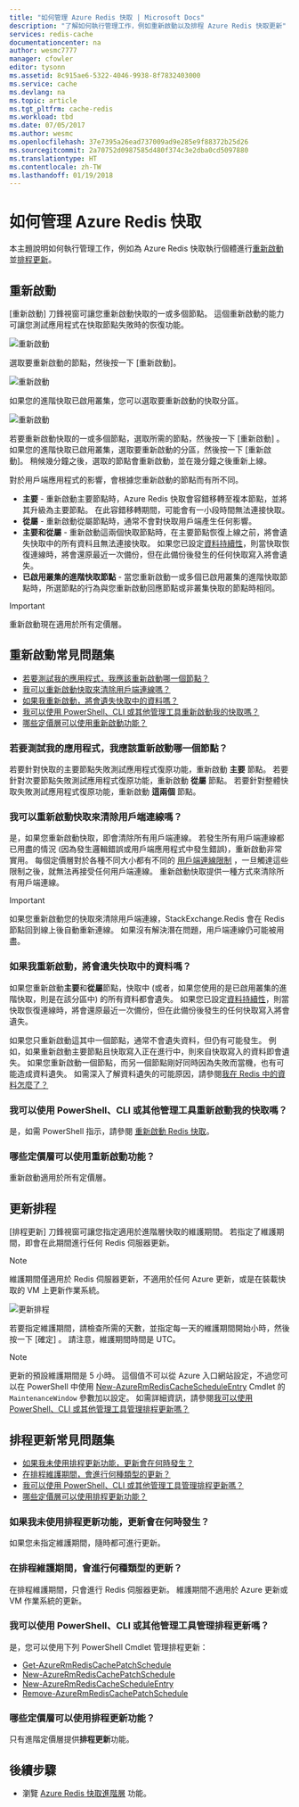```yaml
---
title: "如何管理 Azure Redis 快取 | Microsoft Docs"
description: "了解如何執行管理工作，例如重新啟動以及排程 Azure Redis 快取更新"
services: redis-cache
documentationcenter: na
author: wesmc7777
manager: cfowler
editor: tysonn
ms.assetid: 8c915ae6-5322-4046-9938-8f7832403000
ms.service: cache
ms.devlang: na
ms.topic: article
ms.tgt_pltfrm: cache-redis
ms.workload: tbd
ms.date: 07/05/2017
ms.author: wesmc
ms.openlocfilehash: 37e7395a26ead737009ad9e285e9f88372b25d26
ms.sourcegitcommit: 2a70752d0987585d480f374c3e2dba0cd5097880
ms.translationtype: HT
ms.contentlocale: zh-TW
ms.lasthandoff: 01/19/2018
---
```

# <a name="how-to-administer-azure-redis-cache"></a>如何管理 Azure Redis 快取
本主題說明如何執行管理工作，例如為 Azure Redis 快取執行個體進行[重新啟動](#reboot)並[排程更新](#schedule-updates)。

## <a name="reboot"></a>重新啟動
[重新啟動]  刀鋒視窗可讓您重新啟動快取的一或多個節點。 這個重新啟動的能力可讓您測試應用程式在快取節點失敗時的恢復功能。

![重新啟動](./media/cache-administration/redis-cache-administration-reboot.png)

選取要重新啟動的節點，然後按一下 [重新啟動]。

![重新啟動](./media/cache-administration/redis-cache-reboot.png)

如果您的進階快取已啟用叢集，您可以選取要重新啟動的快取分區。

![重新啟動](./media/cache-administration/redis-cache-reboot-cluster.png)

若要重新啟動快取的一或多個節點，選取所需的節點，然後按一下 [重新啟動] 。 如果您的進階快取已啟用叢集，選取要重新啟動的分區，然後按一下 [重新啟動]。 稍候幾分鐘之後，選取的節點會重新啟動，並在幾分鐘之後重新上線。

對於用戶端應用程式的影響，會根據您重新啟動的節點而有所不同。

* **主要** - 重新啟動主要節點時，Azure Redis 快取會容錯移轉至複本節點，並將其升級為主要節點。 在此容錯移轉期間，可能會有一小段時間無法連接快取。
* **從屬** - 重新啟動從屬節點時，通常不會對快取用戶端產生任何影響。
* **主要和從屬** - 重新啟動這兩個快取節點時，在主要節點恢復上線之前，將會遺失快取中的所有資料且無法連接快取。 如果您已設定[資料持續性](cache-how-to-premium-persistence.md)，則當快取恢復連線時，將會還原最近一次備份，但在此備份後發生的任何快取寫入將會遺失。
* **已啟用叢集的進階快取節點** - 當您重新啟動一或多個已啟用叢集的進階快取節點時，所選節點的行為與您重新啟動回應節點或非叢集快取的節點時相同。

> [!IMPORTANT]
> 重新啟動現在適用於所有定價層。
> 
> 

## <a name="reboot-faq"></a>重新啟動常見問題集
* [若要測試我的應用程式，我應該重新啟動哪一個節點？](#which-node-should-i-reboot-to-test-my-application)
* [我可以重新啟動快取來清除用戶端連線嗎？](#can-i-reboot-the-cache-to-clear-client-connections)
* [如果我重新啟動，將會遺失快取中的資料嗎？](#will-i-lose-data-from-my-cache-if-i-do-a-reboot)
* [我可以使用 PowerShell、CLI 或其他管理工具重新啟動我的快取嗎？](#can-i-reboot-my-cache-using-powershell-cli-or-other-management-tools)
* [哪些定價層可以使用重新啟動功能？](#what-pricing-tiers-can-use-the-reboot-functionality)

### <a name="which-node-should-i-reboot-to-test-my-application"></a>若要測試我的應用程式，我應該重新啟動哪一個節點？
若要針對快取的主要節點失敗測試應用程式復原功能，重新啟動 **主要** 節點。 若要針對次要節點失敗測試應用程式復原功能，重新啟動 **從屬** 節點。 若要針對整體快取失敗測試應用程式復原功能，重新啟動 **這兩個** 節點。

### <a name="can-i-reboot-the-cache-to-clear-client-connections"></a>我可以重新啟動快取來清除用戶端連線嗎？
是，如果您重新啟動快取，即會清除所有用戶端連線。 若發生所有用戶端連線都已用盡的情況 (因為發生邏輯錯誤或用戶端應用程式中發生錯誤)，重新啟動非常實用。 每個定價層對於各種不同大小都有不同的 [用戶端連線限制](cache-configure.md#default-redis-server-configuration) ，一旦觸達這些限制之後，就無法再接受任何用戶端連線。 重新啟動快取提供一種方式來清除所有用戶端連線。

> [!IMPORTANT]
> 如果您重新啟動您的快取來清除用戶端連線，StackExchange.Redis 會在 Redis 節點回到線上後自動重新連線。 如果沒有解決潛在問題，用戶端連線仍可能被用盡。
> 
> 

### <a name="will-i-lose-data-from-my-cache-if-i-do-a-reboot"></a>如果我重新啟動，將會遺失快取中的資料嗎？
如果您重新啟動**主要**和**從屬**節點，快取中 (或者，如果您使用的是已啟用叢集的進階快取，則是在該分區中) 的所有資料都會遺失。 如果您已設定[資料持續性](cache-how-to-premium-persistence.md)，則當快取恢復連線時，將會還原最近一次備份，但在此備份後發生的任何快取寫入將會遺失。

如果您只重新啟動這其中一個節點，通常不會遺失資料，但仍有可能發生。 例如，如果重新啟動主要節點且快取寫入正在進行中，則來自快取寫入的資料即會遺失。 如果您重新啟動一個節點，而另一個節點剛好同時因為失敗而當機，也有可能造成資料遺失。 如需深入了解資料遺失的可能原因，請參閱[我在 Redis 中的資料怎麼了？](https://gist.github.com/JonCole/b6354d92a2d51c141490f10142884ea4#file-whathappenedtomydatainredis-md)

### <a name="can-i-reboot-my-cache-using-powershell-cli-or-other-management-tools"></a>我可以使用 PowerShell、CLI 或其他管理工具重新啟動我的快取嗎？
是，如需 PowerShell 指示，請參閱 [重新啟動 Redis 快取](cache-howto-manage-redis-cache-powershell.md#to-reboot-a-redis-cache)。

### <a name="what-pricing-tiers-can-use-the-reboot-functionality"></a>哪些定價層可以使用重新啟動功能？
重新啟動適用於所有定價層。

## <a name="schedule-updates"></a>更新排程
[排程更新]  刀鋒視窗可讓您指定適用於進階層快取的維護期間。 若指定了維護期間，即會在此期間進行任何 Redis 伺服器更新。 

> [!NOTE] 
> 維護期間僅適用於 Redis 伺服器更新，不適用於任何 Azure 更新，或是在裝載快取的 VM 上更新作業系統。
> 
> 

![更新排程](./media/cache-administration/redis-schedule-updates.png)

若要指定維護期間，請檢查所需的天數，並指定每一天的維護期間開始小時，然後按一下 [確定] 。 請注意，維護期間時間是 UTC。 

> [!NOTE]
> 更新的預設維護期間是 5 小時。 這個值不可以從 Azure 入口網站設定，不過您可以在 PowerShell 中使用 [New-AzureRmRedisCacheScheduleEntry](/powershell/module/azurerm.rediscache/new-azurermrediscachescheduleentry) Cmdlet 的 `MaintenanceWindow` 參數加以設定。 如需詳細資訊，請參閱[我可以使用 PowerShell、CLI 或其他管理工具管理排程更新嗎？](#can-i-manage-scheduled-updates-using-powershell-cli-or-other-management-tools)
> 
> 

## <a name="schedule-updates-faq"></a>排程更新常見問題集
* [如果我未使用排程更新功能，更新會在何時發生？](#when-do-updates-occur-if-i-dont-use-the-schedule-updates-feature)
* [在排程維護期間，會進行何種類型的更新？](#what-type-of-updates-are-made-during-the-scheduled-maintenance-window)
* [我可以使用 PowerShell、CLI 或其他管理工具管理排程更新嗎？](#can-i-managed-scheduled-updates-using-powershell-cli-or-other-management-tools)
* [哪些定價層可以使用排程更新功能？](#what-pricing-tiers-can-use-the-schedule-updates-functionality)

### <a name="when-do-updates-occur-if-i-dont-use-the-schedule-updates-feature"></a>如果我未使用排程更新功能，更新會在何時發生？
如果您未指定維護期間，隨時都可進行更新。

### <a name="what-type-of-updates-are-made-during-the-scheduled-maintenance-window"></a>在排程維護期間，會進行何種類型的更新？
在排程維護期間，只會進行 Redis 伺服器更新。 維護期間不適用於 Azure 更新或 VM 作業系統的更新。

### <a name="can-i-managed-scheduled-updates-using-powershell-cli-or-other-management-tools"></a>我可以使用 PowerShell、CLI 或其他管理工具管理排程更新嗎？
是，您可以使用下列 PowerShell Cmdlet 管理排程更新：

* [Get-AzureRmRedisCachePatchSchedule](/powershell/module/azurerm.rediscache/get-azurermrediscachepatchschedule)
* [New-AzureRmRedisCachePatchSchedule](/powershell/module/azurerm.rediscache/new-azurermrediscachepatchschedule)
* [New-AzureRmRedisCacheScheduleEntry](/powershell/module/azurerm.rediscache/new-azurermrediscachescheduleentry)
* [Remove-AzureRmRedisCachePatchSchedule](/powershell/module/azurerm.rediscache/remove-azurermrediscachepatchschedule)

### <a name="what-pricing-tiers-can-use-the-schedule-updates-functionality"></a>哪些定價層可以使用排程更新功能？
只有進階定價層提供**排程更新**功能。

## <a name="next-steps"></a>後續步驟
* 瀏覽 [Azure Redis 快取進階層](cache-premium-tier-intro.md) 功能。

